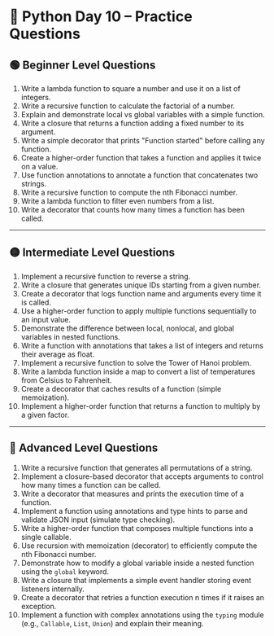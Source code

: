 
# 🐍 Python Day 10 – Practice Questions

## 🟢 Beginner Level Questions



1. Write a lambda function to square a number and use it on a list of integers.
2. Write a recursive function to calculate the factorial of a number.
3. Explain and demonstrate local vs global variables with a simple function.
4. Write a closure that returns a function adding a fixed number to its argument.
5. Write a simple decorator that prints "Function started" before calling any function.
6. Create a higher-order function that takes a function and applies it twice on a value.
7. Use function annotations to annotate a function that concatenates two strings.
8. Write a recursive function to compute the nth Fibonacci number.
9. Write a lambda function to filter even numbers from a list.
10. Write a decorator that counts how many times a function has been called.



---

## 🟡 Intermediate Level Questions

1. Implement a recursive function to reverse a string.
2. Write a closure that generates unique IDs starting from a given number.
3. Create a decorator that logs function name and arguments every time it is called.
4. Use a higher-order function to apply multiple functions sequentially to an input value.
5. Demonstrate the difference between local, nonlocal, and global variables in nested functions.
6. Write a function with annotations that takes a list of integers and returns their average as float.
7. Implement a recursive function to solve the Tower of Hanoi problem.
8. Write a lambda function inside a map to convert a list of temperatures from Celsius to Fahrenheit.
9. Create a decorator that caches results of a function (simple memoization).
10. Implement a higher-order function that returns a function to multiply by a given factor.


---

## 🔴 Advanced Level Questions

1. Write a recursive function that generates all permutations of a string.
2. Implement a closure-based decorator that accepts arguments to control how many times a function can be called.
3. Write a decorator that measures and prints the execution time of a function.
4. Implement a function using annotations and type hints to parse and validate JSON input (simulate type checking).
5. Write a higher-order function that composes multiple functions into a single callable.
6. Use recursion with memoization (decorator) to efficiently compute the nth Fibonacci number.
7. Demonstrate how to modify a global variable inside a nested function using the `global` keyword.
8. Write a closure that implements a simple event handler storing event listeners internally.
9. Create a decorator that retries a function execution n times if it raises an exception.
10. Implement a function with complex annotations using the `typing` module (e.g., `Callable`, `List`, `Union`) and explain their meaning.





